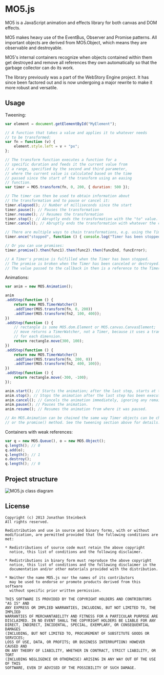 # MO5.js #

MO5 is a JavaScript animation and effects library for both canvas and DOM effects.

MO5 makes heavy use of the EventBus, Observer and Promise patterns. All important
objects are derived from MO5.Object, which means they are observable and destroyable.

MO5's internal containers recognize when objects contained within them get destroyed
and remove all references they own automatically so that the garbage collector can
do its work.

The library previously was a part of the WebStory Engine project. It has since been
factored out and is now undergoing a major rewrite to make it more robust and versatile.


## Usage ##

Tweening:

```javascript
var element = document.getElementById("MyElement");

// A function that takes a value and applies it to whatever needs
// to be transformed:
var fn = function (v) {
    element.style.left = v + "px";
};

// The transform function executes a function for a
// specific duration and feeds it the current value from
// a range, specified by the second and third parameter,
// where the current value is calculated based on the time
// passed since the start of the transform using an easing
// function.
var timer = MO5.transform(fn, 0, 200, { duration: 500 });

// The timer can then be used to obtain information about
// the transformation and to pause or cancel it:
timer.elapsed(); // Number of milliseconds since the start
timer.pause(); // Pauses the transformation
timer.resume(); // Resumes the transformation
timer.stop(); // Abruptly ends the transformation with the "to" value.
timer.cancel(); // Abruptly ends the transformation with whatever the current value is.

// There are multiple ways to chain transformations, e.g. using the Timer's event bus:
timer.once("stopped", function () { console.log("Timer has been stopped."); });

// Or you can use promises:
timer.promise().then(func1).then(func2).then(funcEnd, funcError);

// A Timer's promise is fulfilled when the Timer has been stopped.
// The promise is broken when the Timer has been canceled or destroyed.
// The value passed to the callback in then is a reference to the Timer itself.
```

Animations:

```javascript
var anim = new MO5.Animation();

anim
.addStep(function () {
    return new MO5.TimerWatcher()
    .addTimer(MO5.transform(fn, 0, 200))
    .addTimer(MO5.transform(fn2, 100, 400));
})
.addStep(function () {
    // rectangle is some MO5.dom.Element or MO5.canvas.CanvasElement;
    // move returns a TimerWatcher, not a Timer, because it uses a transformation
    // for each dimension.
    return rectangle.move(300, 100);
})
.addStep(function () {
    return new MO5.TimerWatcher()
    .addTimer(MO5.transform(fn, 200, 0))
    .addTimer(MO5.transform(fn2, 400, 100));
})
.addStep(function () {
    return rectangle.move(-300, -100);
});

anim.start(); // Starts the animation; after the last step, starts at the first step again.
anim.stop(); // Stops the animation after the last step has been executed.
anim.cancel(); // Cancels the animation immediately, ignoring any remaining steps in the current queue.
anim.pause(); // Pauses the animation.
anim.resume(); // Resumes the animation from where it was paused.

// An MO5.Animation can be chained the same way Timer objects can be chained by either using the bus
// or the promise() method. See the tweening section above for details.

```

Containers with weak references:

```javascript
var q = new MO5.Queue(), o = new MO5.Object();
q.length(); // 0
q.add(o);
q.length(); // 1
o.destroy();
q.length(); // 0
```


## Project structure ##

![MO5.js class diagram](https://iiyo.org/MO5.js/images/structure.jpg)


## License ##

    Copyright (c) 2013 Jonathan Steinbeck
    All rights reserved.

    Redistribution and use in source and binary forms, with or without
    modification, are permitted provided that the following conditions are met:
    
    * Redistributions of source code must retain the above copyright
      notice, this list of conditions and the following disclaimer.

    * Redistributions in binary form must reproduce the above copyright
      notice, this list of conditions and the following disclaimer in the
      documentation and/or other materials provided with the distribution.

    * Neither the name MO5.js nor the names of its contributors 
      may be used to endorse or promote products derived from this software 
      without specific prior written permission.

    THIS SOFTWARE IS PROVIDED BY THE COPYRIGHT HOLDERS AND CONTRIBUTORS "AS IS" AND
    ANY EXPRESS OR IMPLIED WARRANTIES, INCLUDING, BUT NOT LIMITED TO, THE IMPLIED
    WARRANTIES OF MERCHANTABILITY AND FITNESS FOR A PARTICULAR PURPOSE ARE
    DISCLAIMED. IN NO EVENT SHALL THE COPYRIGHT HOLDERS BE LIABLE FOR ANY
    DIRECT, INDIRECT, INCIDENTAL, SPECIAL, EXEMPLARY, OR CONSEQUENTIAL DAMAGES
    (INCLUDING, BUT NOT LIMITED TO, PROCUREMENT OF SUBSTITUTE GOODS OR SERVICES;
    LOSS OF USE, DATA, OR PROFITS; OR BUSINESS INTERRUPTION) HOWEVER CAUSED AND
    ON ANY THEORY OF LIABILITY, WHETHER IN CONTRACT, STRICT LIABILITY, OR TORT
    (INCLUDING NEGLIGENCE OR OTHERWISE) ARISING IN ANY WAY OUT OF THE USE OF THIS
    SOFTWARE, EVEN IF ADVISED OF THE POSSIBILITY OF SUCH DAMAGE.